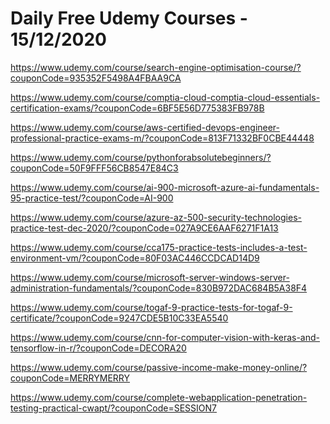 # Daily Free Udemy Courses - 15/12/2020

https://www.udemy.com/course/search-engine-optimisation-course/?couponCode=935352F5498A4FBAA9CA
https://www.udemy.com/course/comptia-cloud-comptia-cloud-essentials-certification-exams/?couponCode=6BF5E56D775383FB978B
https://www.udemy.com/course/aws-certified-devops-engineer-professional-practice-exams-m/?couponCode=813F71332BF0CBE44448
https://www.udemy.com/course/pythonforabsolutebeginners/?couponCode=50F9FFF56CB8547E84C3
https://www.udemy.com/course/ai-900-microsoft-azure-ai-fundamentals-95-practice-test/?couponCode=AI-900
https://www.udemy.com/course/azure-az-500-security-technologies-practice-test-dec-2020/?couponCode=027A9CE6AAF6271F1A13
https://www.udemy.com/course/cca175-practice-tests-includes-a-test-environment-vm/?couponCode=80F03AC446CCDCAD14D9
https://www.udemy.com/course/microsoft-server-windows-server-administration-fundamentals/?couponCode=830B972DAC684B5A38F4
https://www.udemy.com/course/togaf-9-practice-tests-for-togaf-9-certificate/?couponCode=9247CDE5B10C33EA5540
https://www.udemy.com/course/cnn-for-computer-vision-with-keras-and-tensorflow-in-r/?couponCode=DECORA20
https://www.udemy.com/course/passive-income-make-money-online/?couponCode=MERRYMERRY
https://www.udemy.com/course/complete-webapplication-penetration-testing-practical-cwapt/?couponCode=SESSION7
